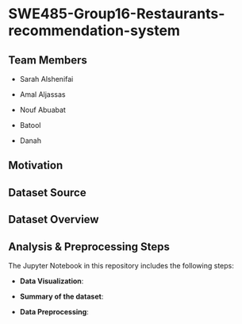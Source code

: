 # SWE485-Group16-Restaurants-recommendation-system

## Team Members
- Sarah Alshenifai 

- Amal Aljassas

- Nouf Abuabat

- Batool

- Danah

## Motivation

## Dataset Source

## Dataset Overview

## Analysis & Preprocessing Steps
The Jupyter Notebook in this repository includes the following steps:

- **Data Visualization**:
   
   
- **Summary of the dataset**:
   

- **Data Preprocessing**:
   
